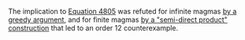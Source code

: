 The implication to [Equation 4805](https://teorth.github.io/equational_theories/implications/?4805) was refuted for infinite magmas [by a greedy argument](https://leanprover.zulipchat.com/#narrow/channel/458659-Equational/topic/Equation.20879.20!.3D.3E.204065), and for finite magmas [by a "semi-direct product" construction](https://leanprover.zulipchat.com/#narrow/channel/458659-Equational/topic/Austin.20pairs/near/484838720) that led to an order 12 counterexample.
